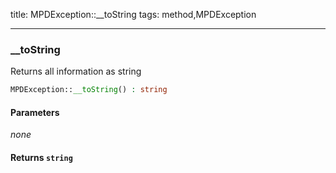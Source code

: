title: MPDException::__toString
tags: method,MPDException

---

<div class="method">
<h3 class="method-name">__toString</h3>
<p>Returns all information as string<br></p>

```php
MPDException::__toString() : string
```

#### Parameters

*none*


#### Returns `string`




</div>